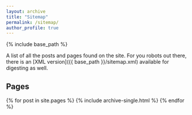 ```yaml
---
layout: archive
title: "Sitemap"
permalink: /sitemap/
author_profile: true
---
```


{% include base_path %}

A list of all the posts and pages found on the site. For you robots out there, there is an [XML version]({{ base_path }}/sitemap.xml) available for digesting as well.

<h2>Pages</h2>
{% for post in site.pages %}
  {% include archive-single.html %}
{% endfor %}

[//]: # (<h2>Posts</h2>)

[//]: # ({% for post in site.posts %})

[//]: # (  {% include archive-single.html %})

[//]: # ({% endfor %})

[//]: # ()
[//]: # ({% capture written_label %}'None'{% endcapture %})

[//]: # ()
[//]: # ({% for collection in site.collections %})

[//]: # ({% unless collection.output == false or collection.label == "posts" %})

[//]: # (  {% capture label %}{{ collection.label }}{% endcapture %})

[//]: # (  {% if label != written_label %})

[//]: # (  <h2>{{ label }}</h2>)

[//]: # (  {% capture written_label %}{{ label }}{% endcapture %})

[//]: # (  {% endif %})

[//]: # ({% endunless %})

[//]: # ({% for post in collection.docs %})

[//]: # (  {% unless collection.output == false or collection.label == "posts" %})

[//]: # (  {% include archive-single.html %})

[//]: # (  {% endunless %})

[//]: # ({% endfor %})

[//]: # ({% endfor %})
